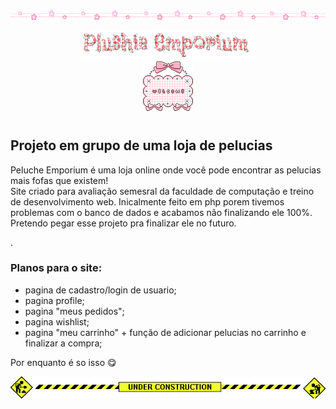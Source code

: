 <div style="display: flex;" align="center">
<img width="20%" src="images/dividertwoo.gif"><img width="20%" src="images/dividertwoo.gif"><img width="20%" src="images/dividertwoo.gif"><img width="20%" src="images/dividertwoo.gif"><img width="20%" src="images/dividertwoo.gif">
</div>
&#8203
<div align="center"> <img width="55%" src="images/Plushie_Emporium.gif"> </div>

<div align="center"><img  src="images/welcomeplate1.gif"></div>

#

## Projeto em grupo de uma loja de pelucias

Peluche Emporium é uma loja online onde você pode encontrar as pelucias mais fofas que existem! <br>
Site criado para avaliação semesral da faculdade de computação e treino de desenvolvimento web. Inicalmente feito em php porem tivemos problemas com o banco de dados e acabamos não finalizando ele 100%. Pretendo pegar esse projeto pra finalizar ele no futuro.

.

### Planos para o site:
- pagina de cadastro/login de usuario;
- pagina profile;
- pagina "meus pedidos";
- pagina wishlist;
- pagina "meu carrinho" + função de adicionar pelucias no carrinho e finalizar a compra;

Por enquanto é so isso 😋

<div align="center"><img  src="images/underconstruction.gif"></div>